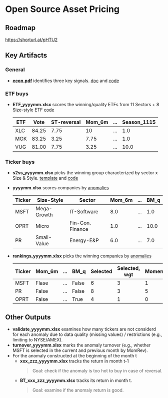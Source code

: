 # Open Source Asset Pricing


## Roadmap
https://shorturl.at/pHTU2

## Key Artifacts

### General 
- **[econ.pdf](https://github.com/zhuolonghao/OpenSourceAssetPricing/blob/main/02.Signals/econ.pdf)** identifies three key signals. [doc](https://github.com/zhuolonghao/OpenSourceAssetPricing/blob/main/02.Signals/econ_details.docx) and [code](https://github.com/zhuolonghao/OpenSourceAssetPricing/blob/main/02.Signals/Code/Signals/06.econ_analysis.py) 
  
### ETF buys
- **ETF_yyyymm.xlsx** scores the winning/quality ETFs from 11 Sectors + 8 Size-style ETF [code](https://github.com/zhuolonghao/OpenSourceAssetPricing/blob/main/02.Signals/Code/Signals/ETF_01.create_signals.py) 

	|ETF|Vote|ST-reversal|Mom_6m|...|Season_1115
	|---      |---     			|---		|---			|--|---|
	|XLC|84.25|7.75|10|...|1.0|
	|MGK|83.25|3.25|7.75|...|1.0|
	|VUG|81.00|7.75|3.25|...|10.0|
	
### Ticker buys
- **s2ss_yyyymm.xlsx** picks the winning group characterized by sector x Size & Style. [template](https://github.com/zhuolonghao/OpenSourceAssetPricing/blob/main/02.Signals/s2ss_yyyymm.xlsx) and [code](https://github.com/zhuolonghao/OpenSourceAssetPricing/blob/main/02.Signals/Code/Signals/07.Sector_SizeStyle.py)
 
- **yyyymm.xlsx** scores companies by [anomalies](https://github.com/zhuolonghao/OpenSourceAssetPricing/blob/main/02.Signals/Code/Signals/01.create_signals.py) 

	|Ticker|Size-Style	|Sector|Mom_6m|...|BM_q|
	|---      |---     			|---		|---			|--|---|
	|MSFT|Mega-Growth|IT-Software|8.0|...|1.0|
	|OPRT|Micro|Fin-Con. Finance|1.0|...|10.0|
	|PR|Small-Value|Energy-E&P|6.0|...|7.0|

- **rankings_yyyymm.xlsx** picks the winning companies by [anomalies](https://github.com/zhuolonghao/OpenSourceAssetPricing/blob/main/02.Signals/Code/Signals/04.review_performance.py) 

	|Ticker|Mom_6m|...|BM_q|Selected	|Selected, wgt|Momentum|Valuation|...|Seasonality|MomRev|
	|---      |---     			|---		|---			|--|---|---|---|---|---|---|
	|MSFT|Flase|...|False|6|3|1|0|...|3|True|
	|PR|False|...|False|8|3|5|0|...|0|False|
	|OPRT|False|...|True|4|1|0|3|...|5|False|

## Other Outputs
- **validate_yyyymm.xlsx** examines how many tickers are not considerd for each anomaly due to data quality (missing values) / restrictions (e.g., limiting to NYSE/AMEX).
- **turnover_yyyymm.xlsx** marks the anomaly turnover (e.g., whether MSFT is selected in the current and previous month by MomRev).
-  For the anomaly constructed at the beginning of the month t
	 -  **xxx_zzz_yyyymm.xlsx** tracks the return in month t-1 
		> Goal: check if the anomaly is too hot to buy in case of reversal.
	-  **BT_xxx_zzz_yyyymm.xlsx** tracks its return in month t. 
		> Goal: examine if the anomaly return is good. 
